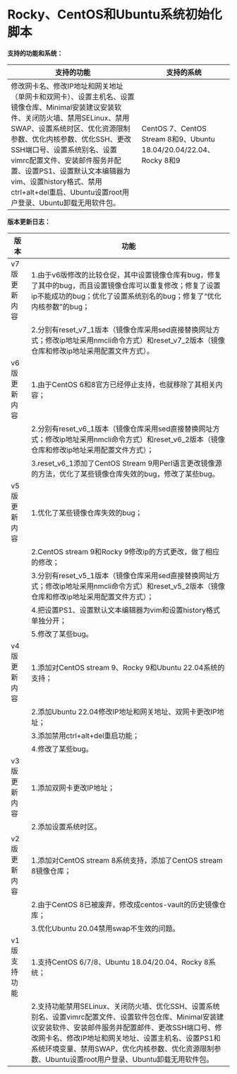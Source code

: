 # Rocky、CentOS和Ubuntu系统初始化脚本

**支持的功能和系统：**

| **支持的功能**                                               | **支持的系统**                                               |
| ------------------------------------------------------------ | ------------------------------------------------------------ |
| 修改网卡名、修改IP地址和网关地址（单网卡和双网卡）、设置主机名、设置镜像仓库、Minimal安装建议安装软件、关闭防火墙、禁用SELinux、禁用SWAP、设置系统时区、优化资源限制参数、优化内核参数、优化SSH、更改SSH端口号、设置系统别名、设置vimrc配置文件、安装邮件服务并配置、设置PS1、设置默认文本编辑器为vim、设置history格式、禁用ctrl+alt+del重启、Ubuntu设置root用户登录、Ubuntu卸载无用软件包。 | CentOS 7、CentOS Stream 8和9、Ubuntu 18.04/20.04/22.04、Rocky 8和9 |

**版本更新日志：**

| 版本         | 功能                                                         |
| ------------ | ------------------------------------------------------------ |
| v7版更新内容 | 1.由于v6版修改的比较仓促，其中设置镜像仓库有bug，修复了其中的bug，而且设置镜像仓库可以重复修改；修复了设置ip不能成功的bug；优化了设置系统别名的bug；修复了“优化内核参数”的bug； |
|              | 2.分别有reset_v7_1版本（镜像仓库采用sed直接替换网址方式；修改ip地址采用nmcli命令方式）和reset_v7_2版本（镜像仓库和修改ip地址采用配置文件方式）。 |
| v6版更新内容 | 1.由于CentOS 6和8官方已经停止支持，也就移除了其相关内容；    |
|              | 2.分别有reset_v6_1版本（镜像仓库采用sed直接替换网址方式；修改ip地址采用nmcli命令方式）和reset_v6_2版本（镜像仓库和修改ip地址采用配置文件方式）； |
|              | 3.reset_v6_1添加了CentOS Stream 9用Perl语言更改镜像源的方法，优化了某些镜像仓库失效的bug，修改了某些bug。 |
| v5版更新内容 | 1.优化了某些镜像仓库失效的bug；                              |
|              | 2.CentOS stream 9和Rocky 9修改ip的方式更改，做了相应的修改； |
|              | 3.分别有reset_v5_1版本（镜像仓库采用sed直接替换网址方式；修改ip地址采用nmcli命令方式）和reset_v5_2版本（镜像仓库和修改ip地址采用配置文件方式）； |
|              | 4.把设置PS1、设置默认文本编辑器为vim和设置history格式单独分开； |
|              | 5.修改了某些bug。                                            |
| v4版更新内容 | 1.添加对CentOS stream 9、Rocky 9和Ubuntu 22.04系统的支持；   |
|              | 2.添加Ubuntu 22.04修改IP地址和网关地址、双网卡更改IP地址；   |
|              | 3.添加禁用ctrl+alt+del重启功能；                             |
|              | 4.修改了某些bug。                                            |
| v3版更新内容 | 1.添加双网卡更改IP地址；                                     |
|              | 2.添加设置系统时区。                                         |
| v2版更新内容 | 1.添加对CentOS stream 8系统支持，添加了CentOS stream 8镜像仓库； |
|              | 2.由于CentOS 8已被废弃，修改成centos-vault的历史镜像仓库；   |
|              | 3.优化Ubuntu 20.04禁用swap不生效的问题。                     |
| v1版支持功能 | 1.支持CentOS 6/7/8、Ubuntu 18.04/20.04、Rocky 8系统；        |
|              | 2.支持功能禁用SELinux、关闭防火墙、优化SSH、设置系统别名、设置vimrc配置文件、设置软件包仓库、Minimal安装建议安装软件、安装邮件服务并配置邮件、更改SSH端口号、修改网卡名、修改IP地址和网关地址、设置主机名、设置PS1和系统环境变量、禁用SWAP、优化内核参数、优化资源限制参数、Ubuntu设置root用户登录、Ubuntu卸载无用软件包。 |